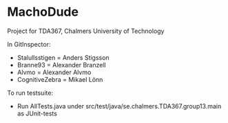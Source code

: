 MachoDude 
=====
Project for TDA367, Chalmers University of Technology

In GitInspector:

- Stalullsstigen = Anders Stigsson
- Branne93 = Alexander Branzell
- Alvmo = Alexander Alvmo
- CognitiveZebra = Mikael Lönn 


To run testsuite:

- Run AllTests.java under src/test/java/se.chalmers.TDA367.group13.main as JUnit-tests
